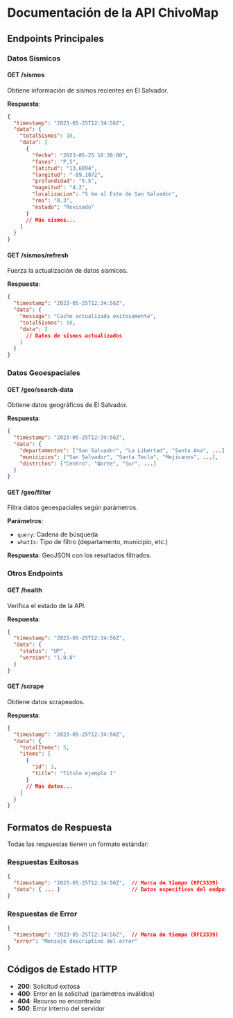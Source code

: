 # Documentación de la API ChivoMap

## Endpoints Principales

### Datos Sísmicos

#### GET /sismos
Obtiene información de sismos recientes en El Salvador.

**Respuesta**: 
```json
{
  "timestamp": "2023-05-25T12:34:56Z",
  "data": {
    "totalSismos": 10,
    "data": [
      {
        "fecha": "2023-05-25 10:30:00",
        "fases": "P,S",
        "latitud": "13.6894",
        "longitud": "-89.1872",
        "profundidad": "5.5",
        "magnitud": "4.2",
        "localizacion": "5 km al Este de San Salvador",
        "rms": "0.3",
        "estado": "Revisado"
      }
      // Más sismos...
    ]
  }
}
```

#### GET /sismos/refresh
Fuerza la actualización de datos sísmicos.

**Respuesta**: 
```json
{
  "timestamp": "2023-05-25T12:34:56Z",
  "data": {
    "message": "Cache actualizada exitosamente",
    "totalSismos": 10,
    "data": [
      // Datos de sismos actualizados
    ]
  }
}
```

### Datos Geoespaciales

#### GET /geo/search-data
Obtiene datos geográficos de El Salvador.

**Respuesta**: 
```json
{
  "timestamp": "2023-05-25T12:34:56Z",
  "data": {
    "departamentos": ["San Salvador", "La Libertad", "Santa Ana", ...],
    "municipios": ["San Salvador", "Santa Tecla", "Mejicanos", ...],
    "distritos": ["Centro", "Norte", "Sur", ...]
  }
}
```

#### GET /geo/filter
Filtra datos geoespaciales según parámetros.

**Parámetros**:
- `query`: Cadena de búsqueda
- `whatIs`: Tipo de filtro (departamento, municipio, etc.)

**Respuesta**: GeoJSON con los resultados filtrados.

### Otros Endpoints

#### GET /health
Verifica el estado de la API.

**Respuesta**:
```json
{
  "timestamp": "2023-05-25T12:34:56Z",
  "data": {
    "status": "UP",
    "version": "1.0.0"
  }
}
```

#### GET /scrape
Obtiene datos scrapeados.

**Respuesta**:
```json
{
  "timestamp": "2023-05-25T12:34:56Z",
  "data": {
    "totalItems": 5,
    "items": [
      {
        "id": 1,
        "title": "Título ejemplo 1"
      }
      // Más datos...
    ]
  }
}
```

## Formatos de Respuesta

Todas las respuestas tienen un formato estándar:

### Respuestas Exitosas
```json
{
  "timestamp": "2023-05-25T12:34:56Z",  // Marca de tiempo (RFC3339)
  "data": { ... }                       // Datos específicos del endpoint
}
```

### Respuestas de Error
```json
{
  "timestamp": "2023-05-25T12:34:56Z",  // Marca de tiempo (RFC3339)
  "error": "Mensaje descriptivo del error"
}
```

## Códigos de Estado HTTP

- **200**: Solicitud exitosa
- **400**: Error en la solicitud (parámetros inválidos)
- **404**: Recurso no encontrado
- **500**: Error interno del servidor 